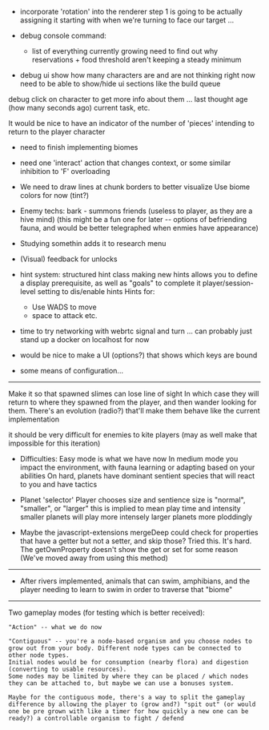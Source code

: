 - incorporate 'rotation' into the renderer
    step 1 is going to be actually assigning it
    starting with when we're turning to face our target ...

- debug console command:
    - list of everything currently growing
        need to find out why reservations + food threshold aren't keeping a steady minimum

- debug ui
    show how many characters are and are not thinking right now
    need to be able to show/hide ui sections like the build queue

debug click on character to get more info about them ...
    last thought age (how many seconds ago)
    current task, etc.

It would be nice to have an 
    indicator of the number of 'pieces' intending to return to the player character

- need to finish implementing biomes

- need one 'interact' action that changes context, or some similar inhibition to 'F' overloading

- We need to draw lines at chunk borders to better visualize
    Use biome colors for now (tint?)

- Enemy techs:
    bark - summons friends (useless to player, as they are a hive mind)
        (this might be a fun one for later -- options of befriending fauna, and would be better telegraphed when enmies have appearance)

- Studying somethin adds it to research menu

- (Visual) feedback for unlocks

- hint system:
    structured hint class
    making new hints allows you to define a display prerequisite, as well as "goals" to complete it
    player/session-level setting to dis/enable hints
    Hints for:
    - Use WADS to move
    - space to attack
    etc.

- time to try networking with webrtc signal and turn ... can probably just stand up a docker on localhost for now

- would be nice to make a UI (options?) that shows which keys are bound

- some means of configuration...

---

Make it so that spawned slimes can lose line of sight
In which case they will return to where they spawned from the player, and then wander looking for them.
There's an evolution (radio?) that'll make them behave like the current implementation

it should be very difficult for enemies to kite players (may as well make that impossible for this iteration)

- Difficulties: 
    Easy mode is what we have now
    In medium mode you impact the environment, with fauna learning or adapting based on your abilities
    On hard, planets have dominant sentient species that will react to you and have tactics

- Planet 'selector'
    Player chooses size and sentience
    size is "normal", "smaller", or "larger"
        this is implied to mean play time and intensity
        smaller planets will play more intensely
        larger planets more ploddingly

- Maybe the javascript-extensions mergeDeep could check for properties that have a getter but not a setter,
    and skip those?
    Tried this. It's hard. The getOwnProperty doesn't show the get or set for some reason
    (We've moved away from using this method)

---

- After rivers implemented, animals that can swim, amphibians, and the player needing to learn to swim in order to traverse that "biome"

---

Two gameplay modes (for testing which is better received):

    "Action" -- what we do now

    "Contiguous" -- you're a node-based organism and you choose nodes to grow out from your body. Different node types can be connected to other node types. 
    Initial nodes would be for consumption (nearby flora) and digestion (converting to usable resources).
    Some nodes may be limited by where they can be placed / which nodes they can be attached to, but maybe we can use a bonuses system.

    Maybe for the contiguous mode, there's a way to split the gameplay difference by allowing the player to (grow and?) "spit out" (or would one be pre grown with like a timer for how quickly a new one can be ready?) a controllable organism to fight / defend 
